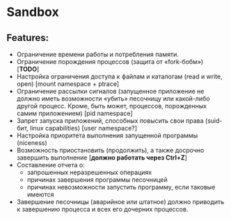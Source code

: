 # Sandbox

## Features:

* Ограничение времени работы и потребления памяти.
* Ограничение порождения процессов (защита от «fork-бобм») [**TODO**]
* Настройка ограничения доступа к файлам и каталогам (read и write, open) [mount namespace + ptrace]
* Ограничение рассылки сигналов (запущенное приложение не должно иметь возможности 
  «убить» песочницу или какой-либо другой процесс. Кроме, быть может, процессов, порожденных самим приложением) [pid namespace]
* Запрет запуска приложений, способных повысить свои права (suid-бит, linux capabilities) [user namespace?]
* Настройка приоритета выполнения запущенной программы (niceness)
* Возможность приостановить (продолжить), а также досрочно завершить выполнение [**должно работать через Ctrl+Z**]
* Составление отчета о:
    * запрошенных неразрешенных операциях
    * причинах завершения программы песочницей
    * причинах невозможности запустить программу, если таковые имеются
* Завершение песочницы (аварийное или штатное) должно приводить к завершению процесса и всех его дочерних процессов.

